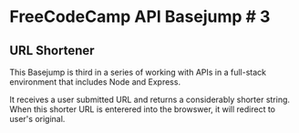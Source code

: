 # FreeCodeCamp API Basejump # 3
## URL Shortener

This Basejump is third in a series of working with APIs in a full-stack environment that includes Node and Express.

It receives a user submitted URL and returns a considerably shorter string. When this shorter URL is enterered into the browswer, it will redirect to user's original.